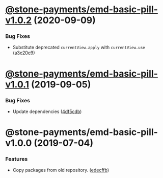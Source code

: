 # [@stone-payments/emd-basic-pill-v1.0.2](https://github.com/stone-payments/emerald-web-framework/compare/@stone-payments/emd-basic-pill-v1.0.1...@stone-payments/emd-basic-pill-v1.0.2) (2020-09-09)


### Bug Fixes

* Substitute deprecated `currentView.apply` with `currentView.use` ([a3e20e9](https://github.com/stone-payments/emerald-web-framework/commit/a3e20e9ebbf3fc2935d538aabf3eb254912c16a0))

# [@stone-payments/emd-basic-pill-v1.0.1](https://github.com/stone-payments/emerald-web-framework/compare/@stone-payments/emd-basic-pill-v1.0.0...@stone-payments/emd-basic-pill-v1.0.1) (2019-09-05)


### Bug Fixes

* Update dependencies ([4df5cdb](https://github.com/stone-payments/emerald-web-framework/commit/4df5cdb))

# @stone-payments/emd-basic-pill-v1.0.0 (2019-07-04)


### Features

* Copy packages from old repository. ([edecffb](https://github.com/stone-payments/emerald-web-framework/commit/edecffb))
